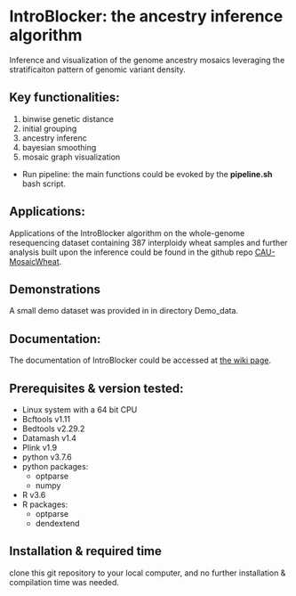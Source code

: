 # IntroBlocker: the ancestry inference algorithm
Inference and visualization of the genome ancestry mosaics leveraging the stratificaiton pattern of genomic variant density.

## Key functionalities:
1. binwise genetic distance
2. initial grouping
3. ancestry inferenc
4. bayesian smoothing
5. mosaic graph visualization

+ Run pipeline: the main functions could be evoked by the **pipeline.sh** bash script.

## Applications:
Applications of the IntroBlocker algorithm on the whole-genome resequencing dataset containing 387 interploidy wheat samples and further analysis built upon the inference could be found in the github repo [CAU-MosaicWheat](https://github.com/wangzihell/CAU-MosaicWheat).

## Demonstrations
A small demo dataset was provided in in directory Demo_data. 

## Documentation:
The documentation of IntroBlocker could be accessed at [the wiki page](https://github.com/wangzihell/IntroBlocker/wiki).  

## Prerequisites & version tested:
+ Linux system with a 64 bit CPU
+ Bcftools v1.11
+ Bedtools v2.29.2
+ Datamash v1.4
+ Plink v1.9
+ python v3.7.6
+ python packages:
  + optparse
  + numpy
+ R v3.6
+ R packages:
  + optparse
  + dendextend

## Installation & required time
clone this git repository to your local computer, and no further installation & compilation time was needed.
